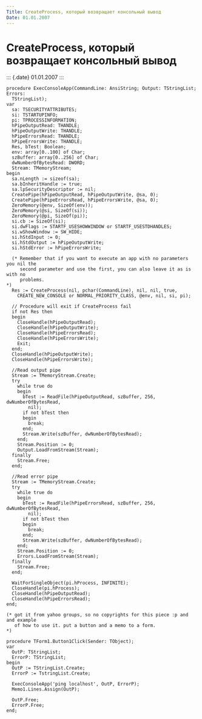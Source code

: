 ```yaml
---
Title: CreateProcess, который возвращает консольный вывод
Date: 01.01.2007
---
```


CreateProcess, который возвращает консольный вывод
==================================================

::: {.date}
01.01.2007
:::

    procedure ExecConsoleApp(CommandLine: AnsiString; Output: TStringList; Errors:
      TStringList);
    var
      sa: TSECURITYATTRIBUTES;
      si: TSTARTUPINFO;
      pi: TPROCESSINFORMATION;
      hPipeOutputRead: THANDLE;
      hPipeOutputWrite: THANDLE;
      hPipeErrorsRead: THANDLE;
      hPipeErrorsWrite: THANDLE;
      Res, bTest: Boolean;
      env: array[0..100] of Char;
      szBuffer: array[0..256] of Char;
      dwNumberOfBytesRead: DWORD;
      Stream: TMemoryStream;
    begin
      sa.nLength := sizeof(sa);
      sa.bInheritHandle := true;
      sa.lpSecurityDescriptor := nil;
      CreatePipe(hPipeOutputRead, hPipeOutputWrite, @sa, 0);
      CreatePipe(hPipeErrorsRead, hPipeErrorsWrite, @sa, 0);
      ZeroMemory(@env, SizeOf(env));
      ZeroMemory(@si, SizeOf(si));
      ZeroMemory(@pi, SizeOf(pi));
      si.cb := SizeOf(si);
      si.dwFlags := STARTF_USESHOWWINDOW or STARTF_USESTDHANDLES;
      si.wShowWindow := SW_HIDE;
      si.hStdInput := 0;
      si.hStdOutput := hPipeOutputWrite;
      si.hStdError := hPipeErrorsWrite;
     
      (* Remember that if you want to execute an app with no parameters you nil the
         second parameter and use the first, you can also leave it as is with no
         problems.                                                                 *)
      Res := CreateProcess(nil, pchar(CommandLine), nil, nil, true,
        CREATE_NEW_CONSOLE or NORMAL_PRIORITY_CLASS, @env, nil, si, pi);
     
      // Procedure will exit if CreateProcess fail
      if not Res then
      begin
        CloseHandle(hPipeOutputRead);
        CloseHandle(hPipeOutputWrite);
        CloseHandle(hPipeErrorsRead);
        CloseHandle(hPipeErrorsWrite);
        Exit;
      end;
      CloseHandle(hPipeOutputWrite);
      CloseHandle(hPipeErrorsWrite);
     
      //Read output pipe
      Stream := TMemoryStream.Create;
      try
        while true do
        begin
          bTest := ReadFile(hPipeOutputRead, szBuffer, 256, dwNumberOfBytesRead,
            nil);
          if not bTest then
          begin
            break;
          end;
          Stream.Write(szBuffer, dwNumberOfBytesRead);
        end;
        Stream.Position := 0;
        Output.LoadFromStream(Stream);
      finally
        Stream.Free;
      end;
     
      //Read error pipe
      Stream := TMemoryStream.Create;
      try
        while true do
        begin
          bTest := ReadFile(hPipeErrorsRead, szBuffer, 256, dwNumberOfBytesRead,
            nil);
          if not bTest then
          begin
            break;
          end;
          Stream.Write(szBuffer, dwNumberOfBytesRead);
        end;
        Stream.Position := 0;
        Errors.LoadFromStream(Stream);
      finally
        Stream.Free;
      end;
     
      WaitForSingleObject(pi.hProcess, INFINITE);
      CloseHandle(pi.hProcess);
      CloseHandle(hPipeOutputRead);
      CloseHandle(hPipeErrorsRead);
    end;
     
    (* got it from yahoo groups, so no copyrights for this piece :p and and example
       of how to use it. put a button and a memo to a form.                      *)
     
    procedure TForm1.Button1Click(Sender: TObject);
    var
      OutP: TStringList;
      ErrorP: TStringList;
    begin
      OutP := TStringList.Create;
      ErrorP := TstringList.Create;
     
      ExecConsoleApp('ping localhost', OutP, ErrorP);
      Memo1.Lines.Assign(OutP);
     
      OutP.Free;
      ErrorP.Free;
    end;
     
